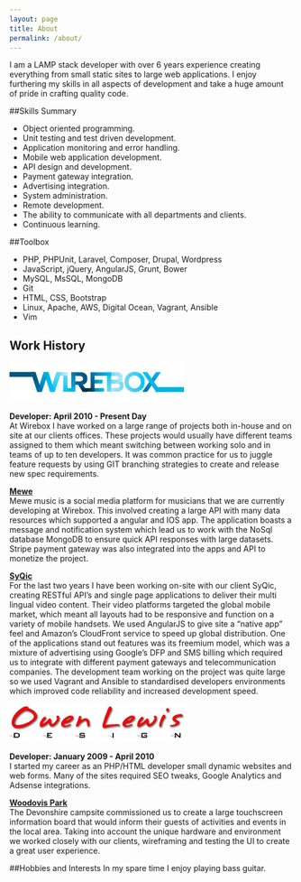 ```yaml
---
layout: page
title: About
permalink: /about/
---
```

I am a LAMP stack developer with over 6 years experience creating everything from small static sites to large web applications. I enjoy furthering my skills in all aspects of development and take a huge amount of pride in crafting quality code.  

##Skills Summary  
* Object oriented programming.
* Unit testing and test driven development.
* Application monitoring and error handling.
* Mobile web application development.
* API design and development.
* Payment gateway integration.
* Advertising integration.
* System administration.
* Remote development.
* The ability to communicate with all departments and clients. 
* Continuous learning.

##Toolbox
* PHP, PHPUnit, Laravel, Composer, Drupal, Wordpress
* JavaScript, jQuery, AngularJS, Grunt, Bower
* MySQL, MsSQL, MongoDB
* Git
* HTML, CSS, Bootstrap
* Linux, Apache, AWS, Digital Ocean, Vagrant, Ansible
* Vim

## Work History
[![Wirebox Logo](/images/wirebox-logo.jpg)](http://www.wirebox.co.uk/)

**Developer: April 2010 - Present Day**  
At Wirebox I have worked on a large range of projects both in-house and on site at our clients offices. These projects would usually have different teams assigned to them which meant switching between working solo and in teams of up to ten developers. It was common practice for us to juggle feature requests by using GIT branching strategies to create and release new spec requirements.

**[Mewe](http://www.mewemusic.com)**  
Mewe music is a social media platform for musicians that we are currently developing at Wirebox. This involved creating a large API with many data resources which supported a angular and IOS app. The application boasts a message and notification system which lead us to work with the NoSql database MongoDB to ensure quick API responses with large datasets. Stripe payment gateway was also integrated into the apps and API to monetize the project.
  
**[SyQic](http://syqic.com/)**  
For the last two years I have been working on-site with our client SyQic, creating RESTful API’s and single page applications to deliver their multi lingual video content. Their video platforms targeted the global mobile market, which meant all layouts had to be responsive and function on a variety of mobile handsets. We used AngularJS to give site a “native app” feel and Amazon’s CloudFront service to speed up global distribution. One of the applications stand out features was its freemium model, which was a mixture of advertising using Google’s DFP and SMS billing which required us to integrate with different payment gateways and telecommunication companies. The development team working on the project was quite large so we used Vagrant and Ansible to standardised developers environments which improved code reliability and increased development speed.

[![Owen Lewis Design Logo](/images/owen-lewis-design-logo.jpg)](http://www.owen-lewis.com/)

**Developer: January 2009 - April 2010**  
I started my career as an PHP/HTML developer small dynamic websites and web forms. Many of the sites required SEO tweaks, Google Analytics and Adsense integrations.  

**[Woodovis Park](http://www.woodovis.com/)**  
The Devonshire campsite commissioned us to create a large touchscreen information board that would inform their guests of activities and events in the local area. Taking into account the unique hardware and environment we worked closely with our clients, wireframing and testing the UI to create a great user experience.  

##Hobbies and Interests 
In my spare time I enjoy playing bass guitar.
